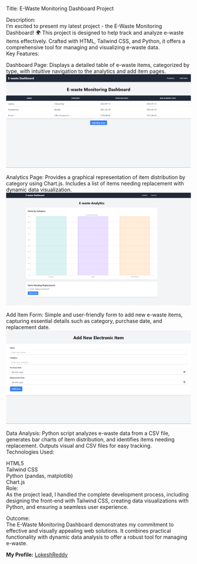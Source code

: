 Title: E-Waste Monitoring Dashboard Project<br/>

Description:<br/>
I’m excited to present my latest project - the E-Waste Monitoring Dashboard! 🌍 This project is designed to help track and analyze e-waste items effectively. Crafted with HTML, Tailwind CSS, and Python, it offers a comprehensive tool for managing and visualizing e-waste data.<br/>
Key Features:<br/>

Dashboard Page: Displays a detailed table of e-waste items, categorized by type, with intuitive navigation to the analytics and add item pages.<br/>
<img src="https://raw.githubusercontent.com/lokesh-reddy14/Hackathon-Waste-Management/main/images/Screenshot%202024-08-17%20224045.png" alt="E-Waste Monitoring Dashboard" />

Analytics Page: Provides a graphical representation of item distribution by category using Chart.js. Includes a list of items needing replacement with dynamic data visualization.<br/>
<img src="https://raw.githubusercontent.com/lokesh-reddy14/Hackathon-Waste-Management/main/images/Screenshot%202024-08-17%20224110.png" alt="E-Waste Monitoring Dashboard" />

Add Item Form: Simple and user-friendly form to add new e-waste items, capturing essential details such as category, purchase date, and replacement date.<br/>
<img src="https://raw.githubusercontent.com/lokesh-reddy14/Hackathon-Waste-Management/main/images/Screenshot%202024-08-17%20224053.png" alt="E-Waste Monitoring Dashboard" />

Data Analysis: Python script analyzes e-waste data from a CSV file, generates bar charts of item distribution, and identifies items needing replacement. Outputs visual and CSV files for easy tracking.<br/>
Technologies Used:<br/>

HTML5<br/>
Tailwind CSS<br/>
Python (pandas, matplotlib)<br/>
Chart.js<br/>
Role:<br/>
As the project lead, I handled the complete development process, including designing the front-end with Tailwind CSS, creating data visualizations with Python, and ensuring a seamless user experience.<br/>

Outcome:<br/>
The E-Waste Monitoring Dashboard demonstrates my commitment to effective and visually appealing web solutions. It combines practical functionality with dynamic data analysis to offer a robust tool for managing e-waste.<br/>

**My Profile:** <a href="https://github.com/lokesh-reddy14" target="_blank">LokeshReddy</a><br/>

